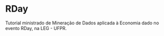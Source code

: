 # RDay
Tutorial ministrado de Mineração de Dados aplicada à Economia dado no evento RDay, na LEG - UFPR.
